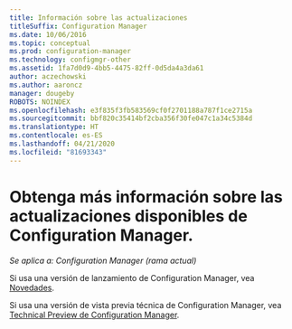 ```yaml
---
title: Información sobre las actualizaciones
titleSuffix: Configuration Manager
ms.date: 10/06/2016
ms.topic: conceptual
ms.prod: configuration-manager
ms.technology: configmgr-other
ms.assetid: 1fa7d0d9-4bb5-4475-82ff-0d5da4a3da61
author: aczechowski
ms.author: aaroncz
manager: dougeby
ROBOTS: NOINDEX
ms.openlocfilehash: e3f835f3fb583569cf0f2701188a787f1ce2715a
ms.sourcegitcommit: bbf820c35414bf2cba356f30fe047c1a34c5384d
ms.translationtype: HT
ms.contentlocale: es-ES
ms.lasthandoff: 04/21/2020
ms.locfileid: "81693343"
---
```

# <a name="learn-more-about-available-updates-for-configuration-manager"></a>Obtenga más información sobre las actualizaciones disponibles de Configuration Manager.

*Se aplica a: Configuration Manager (rama actual)*

Si usa una versión de lanzamiento de Configuration Manager, vea [Novedades](https://technet.microsoft.com/library/mt622084.aspx).  

 Si usa una versión de vista previa técnica de Configuration Manager, vea [Technical Preview de Configuration Manager](https://technet.microsoft.com/library/mt595861.aspx).
